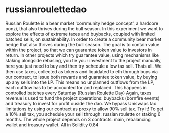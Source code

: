 # russianroulettedao
Russian Roulette is a bear market 'community hedge concept', a hardcore ponzi, that also thrives during the bull season.
In this experiment we want to explore the effects of extreme taxes and buybacks, coupled with limited batched sells, on sustainability. 
In order to create a community bear market hedge that also thrives during the bull season.
The goal is to contain value within the project, so that we can guarantee token value to investors in return.
In other projects which try guarantee value, using mechanisms like staking alongside rebasing, you tie your investment to the project manually, here you just need to buy and then try schedule a low tax sell. Thats all.
We then use taxes, collected as tokens and liquidated to eth through buys via our contract, to issue both rewards and guarantee token value, by buying up any sells into the LP.
This means no unplanned outflows from the LP, each outflow has to be accounted for and replaced. This happens in controlled batches every Saturday (Russian Roulette Day)
Again, taxes revenue is used to fund the project operations: buybacks (bornfire events) and treasury to invest for profit ouside the dao.
We bypass Uniswaps tax limitations by using our contract as proxy to allow 90% sell tax. Try it!
To get a 10% sell tax, you schedule your sell through: russian roulette or staking 6 months.
The whole project depends on 3 contracts: main, rebalancing wallet and treasury wallet. All in Solidity 0.84
